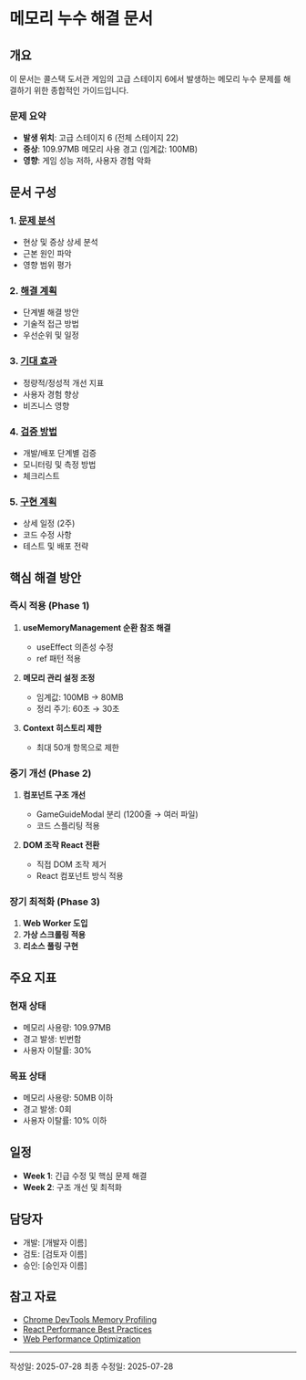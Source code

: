 # 메모리 누수 해결 문서

## 개요

이 문서는 콜스택 도서관 게임의 고급 스테이지 6에서 발생하는 메모리 누수 문제를 해결하기 위한 종합적인 가이드입니다.

### 문제 요약
- **발생 위치**: 고급 스테이지 6 (전체 스테이지 22)
- **증상**: 109.97MB 메모리 사용 경고 (임계값: 100MB)
- **영향**: 게임 성능 저하, 사용자 경험 악화

## 문서 구성

### 1. [문제 분석](./PROBLEM_ANALYSIS.md)
- 현상 및 증상 상세 분석
- 근본 원인 파악
- 영향 범위 평가

### 2. [해결 계획](./SOLUTION_PLAN.md)
- 단계별 해결 방안
- 기술적 접근 방법
- 우선순위 및 일정

### 3. [기대 효과](./EXPECTED_EFFECTS.md)
- 정량적/정성적 개선 지표
- 사용자 경험 향상
- 비즈니스 영향

### 4. [검증 방법](./VERIFICATION_METHODS.md)
- 개발/배포 단계별 검증
- 모니터링 및 측정 방법
- 체크리스트

### 5. [구현 계획](./IMPLEMENTATION_PLAN.md)
- 상세 일정 (2주)
- 코드 수정 사항
- 테스트 및 배포 전략

## 핵심 해결 방안

### 즉시 적용 (Phase 1)
1. **useMemoryManagement 순환 참조 해결**
   - useEffect 의존성 수정
   - ref 패턴 적용

2. **메모리 관리 설정 조정**
   - 임계값: 100MB → 80MB
   - 정리 주기: 60초 → 30초

3. **Context 히스토리 제한**
   - 최대 50개 항목으로 제한

### 중기 개선 (Phase 2)
1. **컴포넌트 구조 개선**
   - GameGuideModal 분리 (1200줄 → 여러 파일)
   - 코드 스플리팅 적용

2. **DOM 조작 React 전환**
   - 직접 DOM 조작 제거
   - React 컴포넌트 방식 적용

### 장기 최적화 (Phase 3)
1. **Web Worker 도입**
2. **가상 스크롤링 적용**
3. **리소스 풀링 구현**

## 주요 지표

### 현재 상태
- 메모리 사용량: 109.97MB
- 경고 발생: 빈번함
- 사용자 이탈률: 30%

### 목표 상태
- 메모리 사용량: 50MB 이하
- 경고 발생: 0회
- 사용자 이탈률: 10% 이하

## 일정

- **Week 1**: 긴급 수정 및 핵심 문제 해결
- **Week 2**: 구조 개선 및 최적화

## 담당자

- 개발: [개발자 이름]
- 검토: [검토자 이름]
- 승인: [승인자 이름]

## 참고 자료

- [Chrome DevTools Memory Profiling](https://developer.chrome.com/docs/devtools/memory-problems/)
- [React Performance Best Practices](https://react.dev/learn/render-and-commit)
- [Web Performance Optimization](https://web.dev/performance/)

---

작성일: 2025-07-28
최종 수정일: 2025-07-28